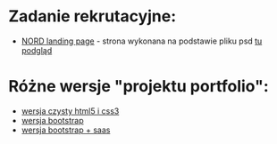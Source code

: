 # Zadanie rekrutacyjne:
- [NORD landing page](https://katarzynaizak.github.io/landingpage-nord/index.html) - strona wykonana na podstawie pliku psd [tu podgląd](https://github.com/katarzynaizak/katarzynaizak.github.io/blob/master/landingpage-nord/Nord-preview.jpg)

# Różne wersje "projektu portfolio":
- [wersja czysty html5 i css3](https://katarzynaizak.github.io/portfolio/index.html)
- [wersja bootstrap](https://katarzynaizak.github.io/portfolio-bootstrap/index.html)
- [wersja bootstrap + saas](https://katarzynaizak.github.io/portfolio-bootstrap-sass/app/index.html)
